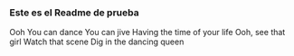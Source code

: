 ### Este es el Readme de prueba
Ooh
You can dance
You can jive
Having the time of your life
Ooh, see that girl
Watch that scene
Dig in the dancing queen